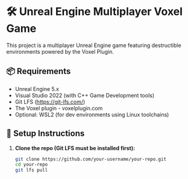 # 🛠️ Unreal Engine Multiplayer Voxel Game

This project is a multiplayer Unreal Engine game featuring destructible environments powered by the Voxel Plugin.

## 📦 Requirements

- Unreal Engine 5.x
- Visual Studio 2022 (with C++ Game Development tools)
- Git LFS (https://git-lfs.com/)
- The Voxel plugin - voxelplugin.com
- Optional: WSL2 (for dev environments using Linux toolchains)

## 🚀 Setup Instructions

1. **Clone the repo (Git LFS must be installed first):**
   ```bash
   git clone https://github.com/your-username/your-repo.git
   cd your-repo
   git lfs pull
   ```

